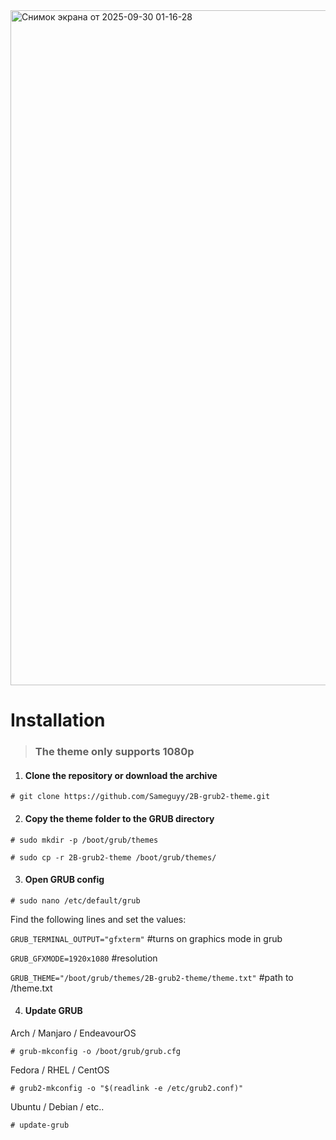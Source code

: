 <img width="1919" height="1080" alt="Снимок экрана от 2025-09-30 01-16-28" src="https://github.com/user-attachments/assets/54732b13-1c7e-46f3-8115-810e5f1e399b" />


# Installation

> ### __The theme only supports 1080р__

1. #### Clone the repository or download the archive

```
# git clone https://github.com/Sameguyy/2B-grub2-theme.git
```

2. #### Copy the theme folder to the GRUB directory

```
# sudo mkdir -p /boot/grub/themes
```
 
```
# sudo cp -r 2B-grub2-theme /boot/grub/themes/
```

3. #### Open GRUB config
```
# sudo nano /etc/default/grub
```
   
   Find the following lines and set the values:
   
   ``GRUB_TERMINAL_OUTPUT="gfxterm"`` #turns on graphics mode in grub
   
   ``GRUB_GFXMODE=1920х1080`` #resolution
   
   ``GRUB_THEME="/boot/grub/themes/2B-grub2-theme/theme.txt"`` #path to /theme.txt

4. #### Update GRUB
Arch / Manjaro / EndeavourOS
```
# grub-mkconfig -o /boot/grub/grub.cfg
```

   Fedora / RHEL / CentOS
    
```
# grub2-mkconfig -o "$(readlink -e /etc/grub2.conf)"
```

   Ubuntu / Debian / etc..
```
# update-grub
```
